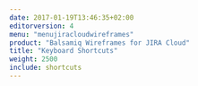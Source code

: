 ```yaml
---
date: 2017-01-19T13:46:35+02:00
editorversion: 4
menu: "menujiracloudwireframes"
product: "Balsamiq Wireframes for JIRA Cloud"
title: "Keyboard Shortcuts"
weight: 2500
include: shortcuts
---
```

